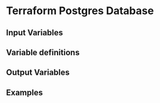# Terraform Postgres Database

## Input Variables

## Variable definitions

## Output Variables

## Examples
